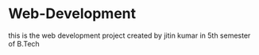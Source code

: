 # Web-Development
this is the web development project created by jitin kumar in 5th semester of B.Tech 
